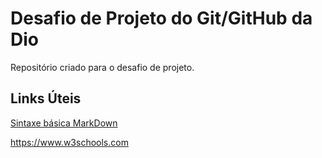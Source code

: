 # Desafio de Projeto do Git/GitHub da Dio
Repositório criado para o desafio de projeto.

## Links Úteis
[Sintaxe básica MarkDown](https://www.markdownguide.org/basic-syntax/)

https://www.w3schools.com
